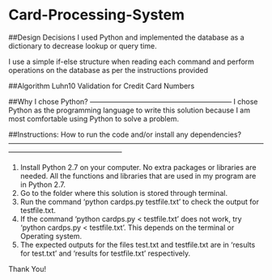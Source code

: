 # Card-Processing-System

##Design Decisions
I used Python and implemented the database as a dictionary to decrease lookup or query time.

I use a simple if-else structure when reading each command and perform operations on the database as per the instructions provided 


##Algorithm
Luhn10 Validation for Credit Card Numbers

##Why I chose Python?
————————————————————
I chose Python as the programming language to write this solution because I am most comfortable using Python to solve a problem. 

##Instructions: How to run the code and/or install any dependencies?
———————————————————————————————————————————————————— 
1) Install Python 2.7 on your computer. No extra packages or libraries are needed. All the functions and libraries that are used in my program are in Python 2.7.
2) Go to the folder where this solution is stored through terminal. 
3) Run the command ‘python cardps.py testfile.txt’ to check the output for testfile.txt.
4) If the command ‘python cardps.py < testfile.txt’ does not work, try ‘python cardps.py \< testfile.txt’. This depends on the terminal or Operating system. 
5) The expected outputs for the files test.txt and testfile.txt are in ‘results for test.txt’ and ‘results for testfile.txt’ respectively. 

Thank You!
